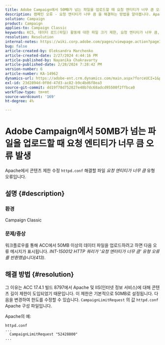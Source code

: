 ```yaml
---
title: Adobe Campaign에서 50MB가 넘는 파일을 업로드할 때 요청 엔티티가 너무 큼 오류 발생
description: 캠페인 오류 - 요청 엔티티가 너무 큼 을 해결하는 방법을 알아봅니다. Apache httpd.conf 파일에서 컨텐츠 제한을 수정합니다.
solution: Campaign
product: Campaign
applies-to: Campaign Classic
keywords: KCS, 데이터 로드(파일) 활동에 대한 파일 크기 제한, 요청 엔티티가 너무 큼, CampaignLimitRequest
resolution: Resolution
internal-notes: https://wiki.corp.adobe.com/pages/viewpage.action?pageId=1423015339#ACC-Apache/Tomcat/IIS-WhatisthefilesizelimitforDataloading(file)activity?
bug: false
article-created-by: Oleksandra Marchenko
article-created-date: 2/27/2024 4:44:16 PM
article-published-by: Nayanika Chakravarty
article-published-date: 2/28/2024 7:28:42 PM
version-number: 6
article-number: KA-14962
dynamics-url: https://adobe-ent.crm.dynamics.com/main.aspx?forceUCI=1&pagetype=entityrecord&etn=knowledgearticle&id=d374466b-8fd5-ee11-9079-6045bd006b3d
exl-id: 23d2894d-0f0d-47d3-ac82-b9c4bd6f8ea3
source-git-commit: dd19f78d752827e48b7dc68adcd95500f2ffbca0
workflow-type: tm+mt
source-wordcount: '169'
ht-degree: 4%

---
```


# Adobe Campaign에서 50MB가 넘는 파일을 업로드할 때 요청 엔티티가 너무 큼 오류 발생


Apache에서 콘텐츠 제한 수정 `httpd.conf` 해결할 파일 *요청 엔티티가 너무 큼* 유형 오류입니다.

## 설명 {#description}


### <b>환경</b>

Campaign Classic

### <b>문제/증상</b>

워크플로우를 통해 ACC에서 50MB 이상의 데이터 파일을 업로드하려고 하면 다음 오류 메시지가 표시됩니다. *INT-150012 HTTP 쿼리가 &#39;요청 엔터티가 너무 큼&#39; 유형 오류를 반환했습니다(413)*.


## 해결 방법 {#resolution}


그 이유는 ACC 17.4.1 빌드 8797에서 Apache 및 IIS(인터넷 정보 서비스)에 대해 콘텐츠 길이 제한이 도입되었기 때문입니다. 이 제한은 기본적으로 50MB로 설정됩니다. 다음을 변경하여 한도를 수정할 수 있습니다. `CampaignLimitRequest` 의 값 `httpd.conf` Apache 구성 파일입니다.

Apache의 예:


```
httpd.conf
...
  CampaignLimitRequest "52428800"
...
```

